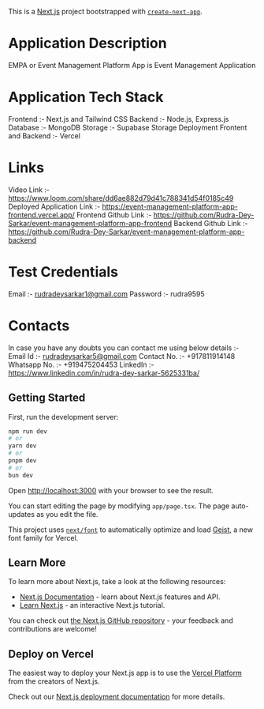 This is a [Next.js](https://nextjs.org) project bootstrapped with [`create-next-app`](https://nextjs.org/docs/app/api-reference/cli/create-next-app).

# Application Description
EMPA or Event Management Platform App is Event Management Application 

# Application Tech Stack 
Frontend :- Next.js and Tailwind CSS
Backend :- Node.js, Express.js
Database :- MongoDB
Storage :- Supabase Storage
Deployment Frontent and Backend :- Vercel

# Links
Video Link :- https://www.loom.com/share/dd6ae882d79d41c788341d54f0185c49
Deployed Application Link :- https://event-management-platform-app-frontend.vercel.app/
Frontend Github Link :- https://github.com/Rudra-Dey-Sarkar/event-management-platform-app-frontend
Backend Github Link :- https://github.com/Rudra-Dey-Sarkar/event-management-platform-app-backend

# Test Credentials
Email :- rudradeysarkar1@gmail.com
Password :- rudra9595

# Contacts
In case you have any doubts you can contact me using below details :- 
Email Id :- rudradeysarkar5@gmail.com 
Contact No. :- +917811914148 
Whatsapp No. :- +919475204453 
LinkedIn :- https://www.linkedin.com/in/rudra-dey-sarkar-5625331ba/

## Getting Started

First, run the development server:

```bash
npm run dev
# or
yarn dev
# or
pnpm dev
# or
bun dev
```

Open [http://localhost:3000](http://localhost:3000) with your browser to see the result.

You can start editing the page by modifying `app/page.tsx`. The page auto-updates as you edit the file.

This project uses [`next/font`](https://nextjs.org/docs/app/building-your-application/optimizing/fonts) to automatically optimize and load [Geist](https://vercel.com/font), a new font family for Vercel.

## Learn More

To learn more about Next.js, take a look at the following resources:

- [Next.js Documentation](https://nextjs.org/docs) - learn about Next.js features and API.
- [Learn Next.js](https://nextjs.org/learn) - an interactive Next.js tutorial.

You can check out [the Next.js GitHub repository](https://github.com/vercel/next.js) - your feedback and contributions are welcome!

## Deploy on Vercel

The easiest way to deploy your Next.js app is to use the [Vercel Platform](https://vercel.com/new?utm_medium=default-template&filter=next.js&utm_source=create-next-app&utm_campaign=create-next-app-readme) from the creators of Next.js.

Check out our [Next.js deployment documentation](https://nextjs.org/docs/app/building-your-application/deploying) for more details.
